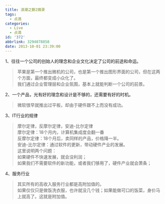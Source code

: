 ```yaml
---
title: 浪潮之巅2摘录
tags:
  - 点滴
categories:
  - Live
  - 点滴
id: '372'
abbrlink: 3294078858
date: 2013-10-01 23:39:00
---
```


1、往往一个公司的创始人的理念和企业文化决定了公司的前途和命运。  

> 苹果是第一个推出微机的公司，也是第一个推出图形界面的公司，但在这两个方面，最终都变成小众化了。  
> 我们通过企业管理层和企业氛围，基本上就能判断一个公司的前景。  

  
2、一个产品，光有好的理念和设计是不够的，还需要有好的时机。  

> 微软很早就推出过平板，却由于硬件跟不上而没有成功。  

  
3、IT行业的规律  

> 摩尔定律，反摩尔定律，安迪-比尔定律  
> 摩尔定律：18个月内，计算机集成度会翻一番  
> 反摩尔定律：18个月后，卖同样的产品，价格降一半。  
> 安迪-比尔定律：通过软件的更新，带动硬件产业的发展。  
> 这里说明两个问题：  
> 如果硬件不快速发展，就会没利润；  
> 如果我们不需要软件的新功能，或者我们够用了，硬件产业就会萧条；  
>   

4、服务行业  

> 其实所有的高收入服务行业都是高附加值的。  
> 如果仅仅只是做饭洗衣服，也许就没几个钱；如果能做可口的饭菜，身价马上就高了。这就是附加值。  
>   
>   
>   
>   
>